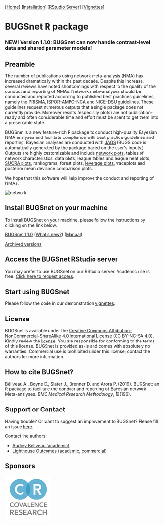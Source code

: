 [[Home](index.md)]  [[Installation](instructions.md)] [[RStudio Server](https://spintechit.com/bugsnet-demo-request/)] [[Vignettes](vignettes)]

# BUGSnet R package

### NEW! Version 1.1.0: BUGSnet can now handle contrast-level data and shared parameter models!

## Preamble

The number of publications using network meta-analysis (NMA) has increased dramatically within the past decade. Despite this increase, several reviews have noted shortcomings with respect to the quality of the conduct and reporting of NMAs. Network meta-analyses should be conducted and reported according to published best practices guidelines, namely the [PRISMA](https://www.ncbi.nlm.nih.gov/pubmed/26030634), [ISPOR-AMPC-NCA](https://www.ncbi.nlm.nih.gov/pubmed/24636374) and [NICE-DSU](http://nicedsu.org.uk/wp-content/uploads/2016/03/TSD7-reviewer-checklist.final_.08.05.12.pdf) guidelines. These guidelines request numerous outputs that a single package does not currently provide. Moreover results (especially plots) are not publication-ready and often considerable time and effort must be spent to get them into a presentable state. 

BUGSnet is a new feature-rich R package to conduct high-quality Bayesian NMA analyses and facilitate compliance with best practice guidelines and reporting. Bayesian analyses are conducted with [JAGS](http://mcmc-jags.sourceforge.net/) (BUGS code is automatically generated by the package based on the user's inputs.) Outputs are highly customizable and include [network plots](images/network.png), tables of network characteristics, [data plots](images/covariate.png), league tables and [league heat plots](images/league.png), [SUCRA plots](images/SUCRA.png), rankograms, forest plots, [leverage plots](images/fit.png), traceplots and posterior mean deviance comparison plots.

We hope that this software will help improve the conduct and reporting of NMAs.

![network](images/network.png)

## **Install BUGSnet on your machine**

To install BUGSnet on your machine, please follow the instructions by clicking on the link below.

[BUGSnet 1.1.0](instructions) 
([What's new?](https://github.com/audrey-b/BUGSnet/raw/master/NEWS.md))
([Manual](https://github.com/audrey-b/BUGSnet/raw/master/manual.pdf))

[Archived versions](archived)

## Access the BUGSnet RStudio server

You may prefer to use BUGSnet on our RStudio server. Academic use is free. [Click here to request access](https://spintechit.com/bugsnet-demo-request/).

## **Start using BUGSnet**

Please follow the code in our demonstration [vignettes](vignettes).

## License

BUGSnet is available under the [Creative Commons Attribution-NonCommercial-ShareAlike 4.0 International License (CC
BY-NC-SA 4.0)](https://creativecommons.org/licenses/by-nc-sa/4.0/). Kindly review the [license](https://creativecommons.org/licenses/by-nc-sa/4.0/legalcode). You are responsible for conforming to the terms of this license. BUGSnet is provided as-is and comes with absolutely no warranties. Commercial use is prohibited under this license; contact the authors for more information.

## How to cite BUGSnet?

Béliveau A., Boyne D., Slater J., Brenner D. and Arora P. (2019). BUGSnet: an R package to facilitate the conduct and reporting of
Bayesian network Meta-analyses. *BMC Medical Research Methodology*, 19(196).

## Support or Contact

Having trouble? Or want to suggest an improvement to BUGSnet? Please fill an issue [here](https://github.com/bugsnetsoftware/BUGSnet/issues).

Contact the authors: 
- [Audrey Beliveau (academic)](https://uwaterloo.ca/statistics-and-actuarial-science/about/people/a2belive)
- [Lighthouse Outcomes (academic, commercial)](http://www.lighthouseoutcomes.com/bugsnet/)

## Sponsors

[<img src="images/covalence.png" width="150" />](https://covalence-research.com)

